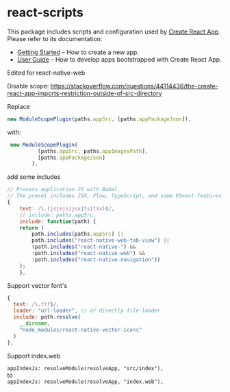 # react-scripts

This package includes scripts and configuration used by [Create React App](https://github.com/facebook/create-react-app).<br>
Please refer to its documentation:

- [Getting Started](https://facebook.github.io/create-react-app/docs/getting-started) – How to create a new app.
- [User Guide](https://facebook.github.io/create-react-app/) – How to develop apps bootstrapped with Create React App.

Edited for react-native-web

Disable scope:
https://stackoverflow.com/questions/44114436/the-create-react-app-imports-restriction-outside-of-src-directory

Replace

```javascript
new ModuleScopePlugin(paths.appSrc, [paths.appPackageJson]),
```

with:

```javascript
 new ModuleScopePlugin(
          [paths.appSrc, paths.appImagesPath],
          [paths.appPackageJson]
        ),
```

add some includes

```javascript
// Process application JS with Babel.
// The preset includes JSX, Flow, TypeScript, and some ESnext features.
{
    test: /\.(js|mjs|jsx|ts|tsx)$/,
    // include: paths.appSrc,
    include: function(path) {
    return (
        path.includes(paths.appSrc) ||
        path.includes("react-native-web-tab-view") ||
        (path.includes("react-native-") &&
        !path.includes("react-native-web") &&
        !path.includes("react-native-navigation"))
    );
    },
```

Support vector font's

```javascript
{
  test: /\.ttf$/,
  loader: "url-loader", // or directly file-loader
  include: path.resolve(
    __dirname,
    "node_modules/react-native-vector-icons"
  )
},
```

Support index.web

`appIndexJs: resolveModule(resolveApp, "src/index"),`  
to  
`appIndexJs: resolveModule(resolveApp, "index.web"),`
